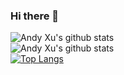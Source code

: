 ### Hi there 👋

![Andy Xu's github stats](https://github-readme-stats.vercel.app/api?username=xsb1999&show_icons=true)<br>
![Andy Xu's github stats](https://github-readme-stats.vercel.app/api?username=xsb1999&show_icons=true&count_private=true&hide=prs)<br>
[![Top Langs](https://github-readme-stats.vercel.app/api/top-langs/?username=xsb1999&layout=compact)](https://github.com/anuraghazra/github-readme-stats)<br>
